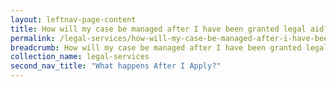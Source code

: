 ```yaml
---
layout: leftnav-page-content
title: How will my case be managed after I have been granted legal aid?
permalink: /legal-services/how-will-my-case-be-managed-after-i-have-been-granted-legal-aid/
breadcrumb: How will my case be managed after I have been granted legal aid?
collection_name: legal-services
second_nav_title: "What happens After I Apply?"
---
```


